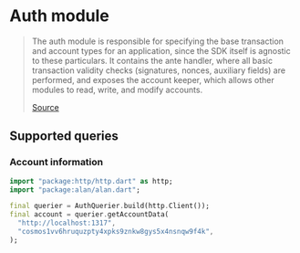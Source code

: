 # Auth module
>The auth module is responsible for specifying the base transaction and account types for an application, since the SDK itself is agnostic to these particulars. It contains the ante handler, where all basic transaction validity checks (signatures, nonces, auxiliary fields) are performed, and exposes the account keeper, which allows other modules to read, write, and modify accounts.
> 
> [Source](https://docs.cosmos.network/v0.40/modules/auth/)



## Supported queries
### Account information
```dart
import "package:http/http.dart" as http; 
import "package:alan/alan.dart"; 

final querier = AuthQuerier.build(http.Client());
final account = querier.getAccountData(
  "http://localhost:1317",
  "cosmos1vv6hruquzpty4xpks9znkw8gys5x4nsnqw9f4k",
);
```

